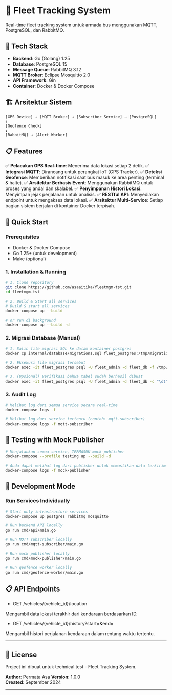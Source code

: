 # 🚌 Fleet Tracking System

Real-time fleet tracking system untuk armada bus menggunakan MQTT, PostgreSQL, dan RabbitMQ.

## 🚀 Tech Stack

- **Backend**: Go (Golang) 1.25
- **Database**: PostgreSQL 15
- **Message Queue**: RabbitMQ 3.12
- **MQTT Broker**: Eclipse Mosquitto 2.0
- **API Framework**: Gin
- **Container**: Docker & Docker Compose

## 🏗️ Arsitektur Sistem

```
[GPS Device] → [MQTT Broker] → [Subscriber Service] → [PostgreSQL]
↓
[Geofence Check]
↓
[RabbitMQ] → [Alert Worker]
```

## 📋 Features

✅ **Pelacakan GPS Real-time**: Menerima data lokasi setiap 2 detik.
✅ **Integrasi MQTT**: Dirancang untuk perangkat IoT (GPS Tracker).
✅ **Deteksi Geofence**: Memberikan notifikasi saat bus masuk ke area penting (terminal & halte).
✅ **Arsitektur Berbasis Event**: Menggunakan RabbitMQ untuk proses yang andal dan skalabel.
✅ **Penyimpanan Histori Lokasi**: Menyimpan jejak perjalanan untuk analisis.
✅ **RESTful API**: Menyediakan endpoint untuk mengakses data lokasi.
✅ **Arsitektur Multi-Service**: Setiap bagian sistem berjalan di kontainer Docker terpisah.

## 🚀 Quick Start

### Prerequisites
- Docker & Docker Compose
- Go 1.25+ (untuk development)
- Make (optional)

### 1. Installation & Running

```bash
# 1. Clone repository
git clone https://github.com/asaaitika/fleetmgm-tst.git
cd fleetmgm-tst

# 2. Build & Start all services
# Build & start all services
docker-compose up --build

# or run di background
docker-compose up --build -d
```

### 2. Migrasi Database (Manual)

```bash
# 1. Salin file migrasi SQL ke dalam kontainer postgres
docker cp internal/database/migrations.sql fleet_postgres:/tmp/migrations.sql

# 2. Eksekusi file migrasi tersebut
docker exec -it fleet_postgres psql -U fleet_admin -d fleet_db -f /tmp/migrations.sql

# 3. (Opsional) Verifikasi bahwa tabel sudah berhasil dibuat
docker exec -it fleet_postgres psql -U fleet_admin -d fleet_db -c "\dt"
```

### 3. Audit Log

```bash
# Melihat log dari semua service secara real-time
docker-compose logs -f

# Melihat log dari service tertentu (contoh: mqtt-subscriber)
docker-compose logs -f mqtt-subscriber
```

## 🧪 Testing with Mock Publisher

```bash
# Menjalankan semua service, TERMASUK mock-publisher
docker-compose --profile testing up --build -d

# Anda dapat melihat log dari publisher untuk memastikan data terkirim
docker-compose logs -f mock-publisher
```

## 🔧 Development Mode

### Run Services Individually

```bash
# Start only infrastructure services
docker-compose up postgres rabbitmq mosquitto

# Run backend API locally
go run cmd/api/main.go

# Run MQTT subscriber locally
go run cmd/mqtt-subscriber/main.go

# Run mock publisher locally
go run cmd/mock-publisher/main.go

# Run geofence worker locally
go run cmd/geofence-worker/main.go
```

## 📋 API Endpoints

- GET /vehicles/{vehicle_id}/location

Mengambil data lokasi terakhir dari kendaraan berdasarkan ID.

- GET /vehicles/{vehicle_id}/history?start=<timestamp>&end=<timestamp>

Mengambil histori perjalanan kendaraan dalam rentang waktu tertentu.

---

## 📄 License

Project ini dibuat untuk technical test - Fleet Tracking System.

**Author**: Permata Asa
**Version**: 1.0.0  
**Created**: September 2024

---